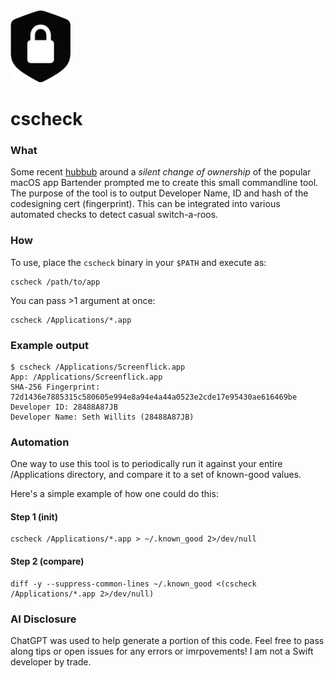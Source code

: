 <img src="./icon.png" width=96 />

# cscheck

### What

Some recent [hubbub][1] around a _silent change of ownership_ of the popular macOS app Bartender prompted me to create this small commandline tool. The purpose of the tool is to output Developer Name, ID and hash of the codesigning cert (fingerprint). This can be integrated into various automated checks to detect casual switch-a-roos.

### How

To use, place the `cscheck` binary in your `$PATH` and execute as:

```
cscheck /path/to/app
```

You can pass >1 argument at once:

```
cscheck /Applications/*.app
```

### Example output

```
$ cscheck /Applications/Screenflick.app
App: /Applications/Screenflick.app
SHA-256 Fingerprint: 72d1436e7885315c580605e994e8a94e4a44a0523e2cde17e95430ae616469be
Developer ID: 28488A87JB
Developer Name: Seth Willits (28488A87JB)
```

### Automation

One way to use this tool is to periodically run it against your entire /Applications directory, and compare it to a set of known-good values.

Here's a simple example of how one could do this:

#### Step 1 (init)
```
cscheck /Applications/*.app > ~/.known_good 2>/dev/null
```
#### Step 2 (compare)
```
diff -y --suppress-common-lines ~/.known_good <(cscheck /Applications/*.app 2>/dev/null)
```

### AI Disclosure

ChatGPT was used to help generate a portion of this code. Feel free to pass along tips or open issues for any errors or imrpovements! I am not a Swift developer by trade.

[1]: https://news.ycombinator.com/item?id=40584606
